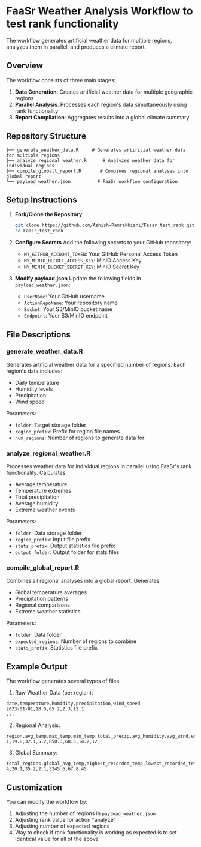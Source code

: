 # FaaSr Weather Analysis Workflow to test rank functionality

The workflow generates artificial weather data for multiple regions, analyzes them in parallel, and produces a climate report.

## Overview

The workflow consists of three main stages:
1. **Data Generation**: Creates artificial weather data for multiple geographic regions
2. **Parallel Analysis**: Processes each region's data simultaneously using rank functionality
3. **Report Compilation**: Aggregates results into a global climate summary

## Repository Structure

```
├── generate_weather_data.R     # Generates artificial weather data for multiple regions
├── analyze_regional_weather.R      # Analyzes weather data for individual regions
├── compile_globall_report.R       # Combines regional analyses into global report
└── payload_weather.json          # FaaSr workflow configuration
```

## Setup Instructions

1. **Fork/Clone the Repository**
   ```bash
   git clone https://github.com/Ashish-Ramrakhiani/Faasr_test_rank.git
   cd Faasr_test_rank
   ```

2. **Configure Secrets**
   Add the following secrets to your GitHub repository:
   - `MY_GITHUB_ACCOUNT_TOKEN`: Your GitHub Personal Access Token
   - `MY_MINIO_BUCKET_ACCESS_KEY`: MinIO Access Key
   - `MY_MINIO_BUCKET_SECRET_KEY`: MinIO Secret Key

3. **Modify payload.json**
   Update the following fields in `payload_weather.json`:
   - `UserName`: Your GitHub username
   - `ActionRepoName`: Your repository name
   - `Bucket`: Your S3/MinIO bucket name
   - `Endpoint`: Your S3/MinIO endpoint

## File Descriptions

### generate_weather_data.R
Generates artificial weather data for a specified number of regions. Each region's data includes:
- Daily temperature
- Humidity levels
- Precipitation
- Wind speed

Parameters:
- `folder`: Target storage folder
- `region_prefix`: Prefix for region file names
- `num_regions`: Number of regions to generate data for

### analyze_regional_weather.R
Processes weather data for individual regions in parallel using FaaSr's rank functionality. Calculates:
- Average temperature
- Temperature extremes
- Total precipitation
- Average humidity
- Extreme weather events

Parameters:
- `folder`: Data storage folder
- `region_prefix`: Input file prefix
- `stats_prefix`: Output statistics file prefix
- `output_folder`: Output folder for stats files

### compile_global_report.R
Combines all regional analyses into a global report. Generates:
- Global temperature averages
- Precipitation patterns
- Regional comparisons
- Extreme weather statistics

Parameters:
- `folder`: Data folder
- `expected_regions`: Number of regions to combine
- `stats_prefix`: Statistics file prefix

## Example Output

The workflow generates several types of files:

1. Raw Weather Data (per region):
```csv
date,temperature,humidity,precipitation,wind_speed
2023-01-01,18.5,65.2,2.3,12.1
...
```

2. Regional Analysis:
```csv
region,avg_temp,max_temp,min_temp,total_precip,avg_humidity,avg_wind,extreme_weather_days
1,19.8,32.1,5.2,850.3,68.5,14.2,12
```

3. Global Summary:
```csv
total_regions,global_avg_temp,highest_recorded_temp,lowest_recorded_temp,total_precipitation,avg_humidity,total_extreme_days
4,20.1,35.2,2.1,3245.6,67.8,45
```

## Customization

You can modify the workflow by:
1. Adjusting the number of regions in `payload_weather.json`
2. Adjusting rank value for action "analyze"
3. Adjusting number of expected regions
4. Way to check if rank functionality is working as expected is to set identical value for all of the above
